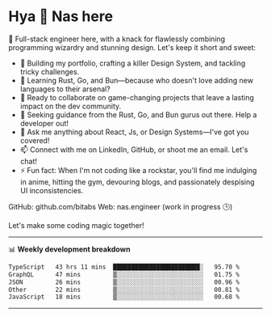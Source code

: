 # Hya 👋 Nas here

👋 Full-stack engineer here, with a knack for flawlessly combining programming wizardry and stunning design. Let's keep it short and sweet:

- 🔭 Building my portfolio, crafting a killer Design System, and tackling tricky challenges.
- 🌱 Learning Rust, Go, and Bun—because who doesn't love adding new languages to their arsenal?
- 👯 Ready to collaborate on game-changing projects that leave a lasting impact on the dev community.
- 🤔 Seeking guidance from the Rust, Go, and Bun gurus out there. Help a developer out!
- 💬 Ask me anything about React, Js, or Design Systems—I've got you covered!
- 📫 Connect with me on LinkedIn, GitHub, or shoot me an email. Let's chat!
- ⚡ Fun fact: When I'm not coding like a rockstar, you'll find me indulging in anime, hitting the gym, devouring blogs, and passionately despising UI inconsistencies.

GitHub: github.com/bitabs
Web: nas.engineer (work in progress 🕒)

Let's make some coding magic together!

-------
📊 **Weekly development breakdown**
<!--START_SECTION:waka-->

```txt
TypeScript   43 hrs 11 mins  ████████████████████████░   95.70 %
GraphQL      47 mins         ▒░░░░░░░░░░░░░░░░░░░░░░░░   01.75 %
JSON         26 mins         ▒░░░░░░░░░░░░░░░░░░░░░░░░   00.96 %
Other        22 mins         ▒░░░░░░░░░░░░░░░░░░░░░░░░   00.81 %
JavaScript   18 mins         ▒░░░░░░░░░░░░░░░░░░░░░░░░   00.68 %
```

<!--END_SECTION:waka-->
-------
